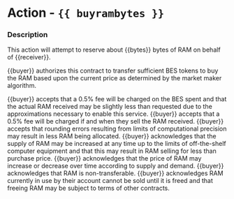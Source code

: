# Action - `{{ buyrambytes }}`

### Description

This action will attempt to reserve about {{bytes}} bytes of RAM on behalf of {{receiver}}. 

{{buyer}} authorizes this contract to transfer sufficient BES tokens to buy the RAM based upon the current price as determined by the market maker algorithm.

{{buyer}} accepts that a 0.5% fee will be charged on the BES spent and that the actual RAM received may be slightly less than requested due to the approximations necessary to enable this service.
{{buyer}} accepts that a 0.5% fee will be charged if and when they sell the RAM received.
{{buyer}} accepts that rounding errors resulting from limits of computational precision may result in less RAM being allocated.
{{buyer}} acknowledges that the supply of RAM may be increased at any time up to the limits of off-the-shelf computer equipment and that this may result in RAM selling for less than purchase price.
{{buyer}} acknowledges that the price of RAM may increase or decrease over time according to supply and demand.
{{buyer}} acknowledges that RAM is non-transferable. 
{{buyer}} acknowledges RAM currently in use by their account cannot be sold until it is freed and that freeing RAM may be subject to terms of other contracts.

